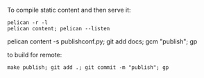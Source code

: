 To compile static content and then serve it:
```
pelican -r -l
pelican content; pelican --listen
```

pelican content -s publishconf.py; git add docs; gcm "publish"; gp

to build for remote:

```
make publish; git add .; git commit -m "publish"; gp
```